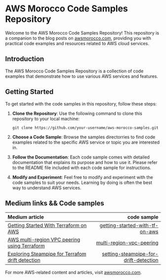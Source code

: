 # AWS Morocco Code Samples Repository

Welcome to the AWS Morocco Code Samples Repository! This repository is a companion to the blog posts on [awsmorocco.com](https://awsmorocco.com), providing you with practical code examples and resources related to AWS cloud services.

## Introduction

The AWS Morocco Code Samples Repository is a collection of code examples that demonstrate how to use various AWS services and features.

## Getting Started

To get started with the code samples in this repository, follow these steps:

1. **Clone the Repository**: Use the following command to clone this repository to your local machine:

   ```
   git clone https://github.com/your-username/aws-morocco-samples.git
   ```

2. **Choose a Code Sample**: Browse the samples directorries to find code examples related to the specific AWS service or topic you are interested in.

3. **Follow the Documentation**: Each code sample comes with detailed documentation that explains its purpose and how to use it. Please refer to the README file included with each code sample for instructions.

4. **Modify and Experiment**: Feel free to modify and experiment with the code samples to suit your needs. Learning by doing is often the best way to understand AWS services.

## Medium links && Code samples

| Medium article | code sample | 
| :---         |     ---:      | 
| [Getting Started With Terraform on AWS](https://awsmorocco.com/get-started-with-terraform-on-aws-1de0b6deb085) | [getting-started-with-tf-on-aws](getting-started-with-tf-on-aws/README.md)  |
| [AWS multi-region VPC peering using Terraform](https://awsmorocco.com/aws-multi-region-vpc-peering-using-terraform-a0b8aabf084b) | [multi-region-vpc-peering](multi-region-vpc-peering/README.md)|
| [Exploring Steampipe for Terrafom drift detection](https://awsmorocco.com/exploring-steampipe-for-terraform-drift-detection-4cc4536f6cb5) | [setting-steampipe-for-drift-detection](setting-steampipe-for-drift-detection/README.md)|

For more AWS-related content and articles, visit [awsmorocco.com](https://awsmorocco.com).
